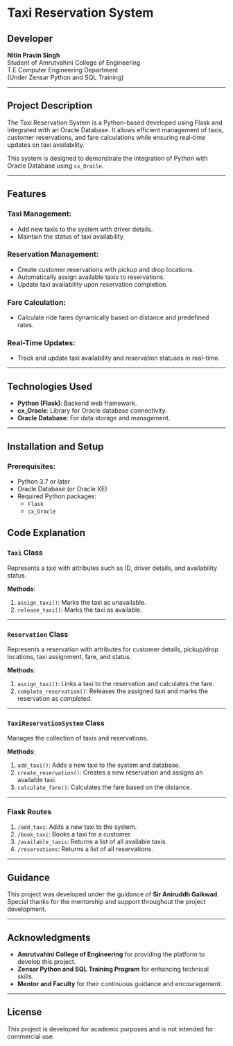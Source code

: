 # Taxi Reservation System

## Developer
**Nitin Pravin Singh**  
Student of Amrutvahini College of Engineering  
T.E Computer Engineering Department  
(Under Zensar Python and SQL Training)

---

## Project Description
The Taxi Reservation System is a Python-based developed using Flask and integrated with an Oracle Database. It allows efficient management of taxis, customer reservations, and fare calculations while ensuring real-time updates on taxi availability.

This system is designed to demonstrate the integration of Python with Oracle Database using `cx_Oracle`.

---

## Features

### Taxi Management:
- Add new taxis to the system with driver details.
- Maintain the status of taxi availability.

### Reservation Management:
- Create customer reservations with pickup and drop locations.
- Automatically assign available taxis to reservations.
- Update taxi availability upon reservation completion.

### Fare Calculation:
- Calculate ride fares dynamically based on distance and predefined rates.

### Real-Time Updates:
- Track and update taxi availability and reservation statuses in real-time.

---

## Technologies Used

- **Python (Flask)**: Backend web framework.
- **cx_Oracle**: Library for Oracle database connectivity.
- **Oracle Database**: For data storage and management.

---

## Installation and Setup

### Prerequisites:
- Python 3.7 or later
- Oracle Database (or Oracle XE)
- Required Python packages:
  - `Flask`
  - `cx_Oracle`
    

## Code Explanation

### `Taxi` Class
Represents a taxi with attributes such as ID, driver details, and availability status.  

**Methods**:
1. `assign_taxi()`: Marks the taxi as unavailable.  
2. `release_taxi()`: Marks the taxi as available.  

---

### `Reservation` Class
Represents a reservation with attributes for customer details, pickup/drop locations, taxi assignment, fare, and status.  

**Methods**:
1. `assign_taxi()`: Links a taxi to the reservation and calculates the fare.  
2. `complete_reservation()`: Releases the assigned taxi and marks the reservation as completed.  

---

### `TaxiReservationSystem` Class
Manages the collection of taxis and reservations.  

**Methods**:
1. `add_taxi()`: Adds a new taxi to the system and database.  
2. `create_reservation()`: Creates a new reservation and assigns an available taxi.  
3. `calculate_fare()`: Calculates the fare based on the distance.  

---

### Flask Routes
1. `/add_taxi`: Adds a new taxi to the system.  
2. `/book_taxi`: Books a taxi for a customer.  
3. `/available_taxis`: Returns a list of all available taxis.  
4. `/reservations`: Returns a list of all reservations.  

---

## Guidance
This project was developed under the guidance of **Sir Aniruddh Gaikwad**.  
Special thanks for the mentorship and support throughout the project development.

---

## Acknowledgments
- **Amrutvahini College of Engineering** for providing the platform to develop this project.  
- **Zensar Python and SQL Training Program** for enhancing technical skills.  
- **Mentor and Faculty** for their continuous guidance and encouragement.  

---

## License
This project is developed for academic purposes and is not intended for commercial use.
   
